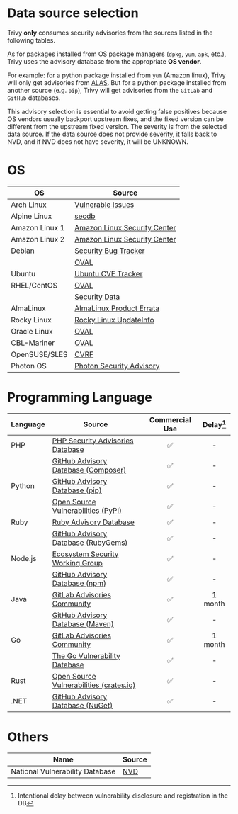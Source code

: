 # Data source selection
Trivy **only** consumes security advisories from the sources listed in the following tables.

As for packages installed from OS package managers (`dpkg`, `yum`, `apk`, etc.), Trivy uses the advisory database from the appropriate **OS vendor**.

For example: for a python package installed from `yum` (Amazon linux), Trivy will only get advisories from [ALAS](https://alas.aws.amazon.com/). But for a python package installed from another source (e.g. `pip`), Trivy will get advisories from the `GitLab` and `GitHub` databases.

This advisory selection is essential to avoid getting false positives because OS vendors usually backport upstream fixes, and the fixed version can be different from the upstream fixed version.
The severity is from the selected data source. If the data source does not provide severity, it falls back to NVD, and if NVD does not have severity, it will be UNKNOWN.
# OS

| OS             | Source                                                                              |
| ---------------| ---------------------------------------- |
| Arch Linux     | [Vulnerable Issues][arch]                |
| Alpine Linux   | [secdb][alpine]                          |
| Amazon Linux 1 | [Amazon Linux Security Center][amazon1]  |
| Amazon Linux 2 | [Amazon Linux Security Center][amazon2]  |
| Debian         | [Security Bug Tracker][debian-tracker]   |
|                | [OVAL][debian-oval]                      |
| Ubuntu         | [Ubuntu CVE Tracker][ubuntu]             |
| RHEL/CentOS    | [OVAL][rhel-oval]                        |
|                | [Security Data][rhel-api]                |
| AlmaLinux      | [AlmaLinux Product Errata][alma]         |
| Rocky Linux    | [Rocky Linux UpdateInfo][rocky]          |
| Oracle Linux   | [OVAL][oracle]                           |
| CBL-Mariner    | [OVAL][mariner]                          |
| OpenSUSE/SLES	 | [CVRF][suse]                             |
| Photon OS      | [Photon Security Advisory][photon]       |

# Programming Language

| Language                     | Source                                              | Commercial Use  | Delay[^1]|
| ---------------------------- | ----------------------------------------------------|:---------------:|:--------:|
| PHP                          | [PHP Security Advisories Database][php]             | ✅              | -        |
|                              | [GitHub Advisory Database (Composer)][php-ghsa]     | ✅              | -        |
| Python                       | [GitHub Advisory Database (pip)][python-ghsa]       | ✅              | -        |
|                              | [Open Source Vulnerabilities (PyPI)][python-osv]    | ✅              | -        |
| Ruby                         | [Ruby Advisory Database][ruby]                      | ✅              | -        |
|                              | [GitHub Advisory Database (RubyGems)][ruby-ghsa]    | ✅              | -        |
| Node.js                      | [Ecosystem Security Working Group][nodejs]          | ✅              | -        |
|                              | [GitHub Advisory Database (npm)][nodejs-ghsa]       | ✅              | -        |
| Java                         | [GitLab Advisories Community][gitlab]               | ✅              | 1 month  |
|                              | [GitHub Advisory Database (Maven)][java-ghsa]       | ✅              | -        |
| Go                           | [GitLab Advisories Community][gitlab]               | ✅              | 1 month  |
|                              | [The Go Vulnerability Database][go]                 | ✅              | -        |
| Rust                         | [Open Source Vulnerabilities (crates.io)][rust-osv] | ✅              | -        |
| .NET                         | [GitHub Advisory Database (NuGet)][dotnet-ghsa]     | ✅              | -        |

[^1]: Intentional delay between vulnerability disclosure and registration in the DB

# Others

| Name                            | Source     |  
| --------------------------------|------------|
| National Vulnerability Database | [NVD][nvd] | 

[arch]: https://security.archlinux.org/
[alpine]: https://secdb.alpinelinux.org/
[amazon1]: https://alas.aws.amazon.com/
[amazon2]: https://alas.aws.amazon.com/alas2.html
[debian-tracker]: https://security-tracker.debian.org/tracker/
[debian-oval]: https://www.debian.org/security/oval/
[ubuntu]: https://ubuntu.com/security/cve
[rhel-oval]: https://www.redhat.com/security/data/oval/v2/
[rhel-api]: https://www.redhat.com/security/data/metrics/
[alma]: https://errata.almalinux.org/
[rocky]: https://download.rockylinux.org/pub/rocky/
[oracle]: https://linux.oracle.com/security/oval/
[suse]: http://ftp.suse.com/pub/projects/security/cvrf/
[photon]: https://packages.vmware.com/photon/photon_cve_metadata/
[mariner]: https://github.com/microsoft/CBL-MarinerVulnerabilityData/

[php-ghsa]: https://github.com/advisories?query=ecosystem%3Acomposer
[python-ghsa]: https://github.com/advisories?query=ecosystem%3Apip
[ruby-ghsa]: https://github.com/advisories?query=ecosystem%3Arubygems
[nodejs-ghsa]: https://github.com/advisories?query=ecosystem%3Anpm
[java-ghsa]: https://github.com/advisories?query=ecosystem%3Amaven
[dotnet-ghsa]: https://github.com/advisories?query=ecosystem%3Anuget

[php]: https://github.com/FriendsOfPHP/security-advisories
[ruby]: https://github.com/rubysec/ruby-advisory-db
[nodejs]: https://github.com/nodejs/security-wg
[gitlab]: https://gitlab.com/gitlab-org/advisories-community
[go]: https://github.com/golang/vulndb

[python-osv]: https://osv.dev/list?q=&ecosystem=PyPI
[rust-osv]: https://osv.dev/list?q=&ecosystem=crates.io

[nvd]: https://nvd.nist.gov/
